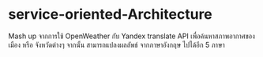 # service-oriented-Architecture
Mash up จากการใช้ OpenWeather กับ Yandex translate API เพื่อค้นหาสภาพอากาศของเมือง หรือ จังหวัดต่างๆ จากนั้น สามารถแปลงผลลัพธ์ จากภาษาอังกฤษ ไปได้อีก 5 ภาษา
